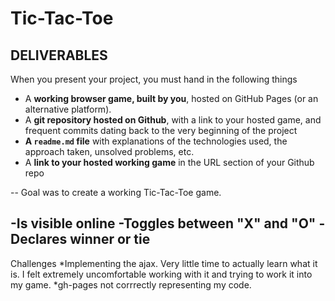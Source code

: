 # Tic-Tac-Toe
## DELIVERABLES

When you present your project, you must hand in the following things

* A **working browser game, built by you**, hosted on GitHub Pages (or an alternative platform).
* A **git repository hosted on Github**, with a link to your hosted game, and frequent commits dating back to the very beginning of the project
* **A ``readme.md`` file** with explanations of the technologies used, the approach taken, unsolved problems, etc.
* A **link to your hosted working game** in the URL section of your Github repo

--
Goal was to create a working Tic-Tac-Toe game.

-Is visible online
-Toggles between "X" and "O"
-Declares winner or tie
--
Challenges
 *Implementing the ajax. Very little time to actually learn what it is. I felt extremely uncomfortable working with it and trying to work it into my game.
 *gh-pages not corrrectly representing my code.
